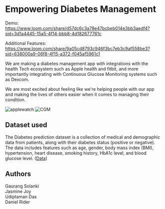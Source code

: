 # Empowering Diabetes Management


Demo: 
https://www.loom.com/share/d57dc6c3a78e47bcbeb014e3bb3aedf4?sid=3d1a4445-15a5-4f14-bbb8-4d182677761c

Additional Features: 
https://www.loom.com/share/9a05cd8793c946f3bc7eb3c9af558be3?sid=638000a9-06f8-4f15-a372-f045af5961c1

We are making a diabetes management app with integrations with the health Tech ecosystem such as Apple health and fitbit, and more importantly integrating with Continuous Glucose Monitoring systems such as Dexcom.

We are most excited about feeling like we're helping people with our app and making the lives of others easier when it comes to managing their condition. 

![applewatch](https://docs-assets.developer.apple.com/published/b88c2ed2f9/rendered2x-1650661375.png)
![CGM](https://www.datocms-assets.com/46938/1652177632-woman-with-continuous-glucose-monitor.jpeg)

## Dataset used
The Diabetes prediction dataset is a collection of medical and demographic data from patients, along with their diabetes status (positive or negative). The data includes features such as age, gender, body mass index (BMI), hypertension, heart disease, smoking history, HbA1c level, and blood glucose level.
([Data](https://www.kaggle.com/datasets/iammustafatz/diabetes-prediction-dataset))


## Authors 
Gaurang Solanki  
Jasmine Joy  
Udiptaman Das  
Daniel Rider
